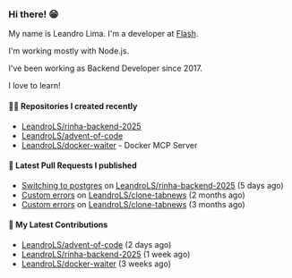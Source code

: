 ### Hi there! 😁 

My name is Leandro Lima. I'm a developer at [Flash](https://flashapp.com.br/).  

I'm working mostly with Node.js. 

I've been working as Backend Developer since 2017. 

I love to learn!  

#### 👨‍💻 Repositories I created recently
- [LeandroLS/rinha-backend-2025](https://github.com/LeandroLS/rinha-backend-2025)
- [LeandroLS/advent-of-code](https://github.com/LeandroLS/advent-of-code)
- [LeandroLS/docker-waiter](https://github.com/LeandroLS/docker-waiter) - Docker MCP Server

#### 🔨 Latest Pull Requests I published

- [Switching to postgres](https://github.com/LeandroLS/rinha-backend-2025/pull/1) on [LeandroLS/rinha-backend-2025](https://github.com/LeandroLS/rinha-backend-2025) (5 days ago)
- [Custom errors](https://github.com/LeandroLS/clone-tabnews/pull/32) on [LeandroLS/clone-tabnews](https://github.com/LeandroLS/clone-tabnews) (2 months ago)
- [Custom errors](https://github.com/LeandroLS/clone-tabnews/pull/31) on [LeandroLS/clone-tabnews](https://github.com/LeandroLS/clone-tabnews) (3 months ago)

#### :construction_worker: My Latest Contributions

- [LeandroLS/advent-of-code](https://github.com/LeandroLS/advent-of-code) (2 days ago)
- [LeandroLS/rinha-backend-2025](https://github.com/LeandroLS/rinha-backend-2025) (1 week ago)
- [LeandroLS/docker-waiter](https://github.com/LeandroLS/docker-waiter) (3 weeks ago)
